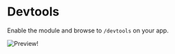 # Devtools

Enable the module and browse to `/devtools` on your app.

![Preview!](http://i.imgur.com/KY6es.png)